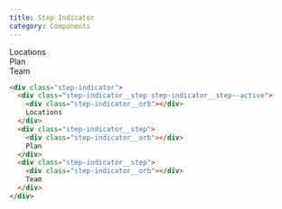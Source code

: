 ```yaml
---
title: Step Indicator
category: Components
---
```


<div class="step-indicator">
  <div class="step-indicator__step step-indicator__step--active">
    <div class="step-indicator__orb"></div>
    Locations
  </div>
  <div class="step-indicator__step">
    <div class="step-indicator__orb"></div>
    Plan
  </div>
  <div class="step-indicator__step">
    <div class="step-indicator__orb"></div>
    Team
  </div>
</div>

```html
<div class="step-indicator">
  <div class="step-indicator__step step-indicator__step--active">
    <div class="step-indicator__orb"></div>
    Locations
  </div>
  <div class="step-indicator__step">
    <div class="step-indicator__orb"></div>
    Plan
  </div>
  <div class="step-indicator__step">
    <div class="step-indicator__orb"></div>
    Team
  </div>
</div>
```

